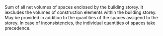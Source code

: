 Sum of all net volumes of spaces enclosed by the building storey. It iexcludes the volumes of construction elements within the building storey. May be provided in addition to the quantities of the spaces assigend to the storey. In case of inconsistencies, the individual quantities of spaces take precedence.